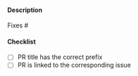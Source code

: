 #### Description
<!-- 
Thank you for contributing!
Please describe the changes made in this PR here and provide any other useful information for reviewers.
If required, preferably make sure that you included some automated tests (e.g unit tests) to verify your changes.
If there is a requirement for user input for testing, please include the instructions as well.
-->

Fixes #<!-- Link the relevant issue here -->

#### Checklist 
<!-- See https://github.com/spykesocial/.github/blob/main/CONTRIBUTING.md#submitting-pull-requests for more information. -->
- [ ] PR title has the correct prefix
- [ ] PR is linked to the corresponding issue
